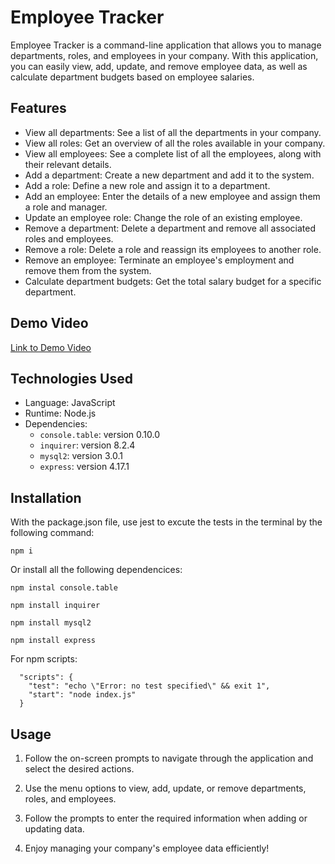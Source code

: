 # Employee Tracker

Employee Tracker is a command-line application that allows you to manage departments, roles, and employees in your company. With this application, you can easily view, add, update, and remove employee data, as well as calculate department budgets based on employee salaries.

## Features

- View all departments: See a list of all the departments in your company.
- View all roles: Get an overview of all the roles available in your company.
- View all employees: See a complete list of all the employees, along with their relevant details.
- Add a department: Create a new department and add it to the system.
- Add a role: Define a new role and assign it to a department.
- Add an employee: Enter the details of a new employee and assign them a role and manager.
- Update an employee role: Change the role of an existing employee.
- Remove a department: Delete a department and remove all associated roles and employees.
- Remove a role: Delete a role and reassign its employees to another role.
- Remove an employee: Terminate an employee's employment and remove them from the system.
- Calculate department budgets: Get the total salary budget for a specific department.

## Demo Video

[Link to Demo Video](https://github.com/Saben1/Employee-tracker/issues/1#issue-1758355939)


## Technologies Used

- Language: JavaScript
- Runtime: Node.js
- Dependencies:
  - `console.table`: version 0.10.0
  - `inquirer`: version 8.2.4
  - `mysql2`: version 3.0.1
  - `express`: version 4.17.1

## Installation

With the package.json file, use jest to excute the tests in the terminal by the following command:
```
npm i
```

Or install all the following dependencices:
```
npm instal console.table

npm install inquirer

npm install mysql2

npm install express
```
For npm scripts:
```
  "scripts": {
    "test": "echo \"Error: no test specified\" && exit 1",
    "start": "node index.js"
  }
```
## Usage

1. Follow the on-screen prompts to navigate through the application and select the desired actions.

2. Use the menu options to view, add, update, or remove departments, roles, and employees.

3. Follow the prompts to enter the required information when adding or updating data.

4. Enjoy managing your company's employee data efficiently!
